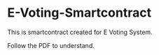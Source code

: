# E-Voting-Smartcontract
This is smartcontract created for E Voting System.

Follow the PDF to understand.

